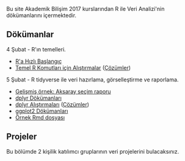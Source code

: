 Bu site Akademik Bilişim 2017 kurslarından R ile Veri Analizi'nin dökümanlarını içermektedir.

## Dökümanlar

4 Şubat - R'ın temelleri.

+ [R'a Hızlı Başlangıç](dokumanlar/RHizliGiris.pdf)
+ [Temel R Komutları için Alıştırmalar](dokumanlar/dokuman_temel_alistirma.html) ([Çözümler](dokumanlar/dokuman_temel_alistirma_cozumler.html))

5 Şubat - R tidyverse ile veri hazırlama, görselleştirme ve raporlama.

+ [Gelişmiş örnek: Aksaray seçim raporu](dokumanlar/il_bazi_rapor_Aksaray.html)
+ [dplyr Dökümanları](dokumanlar/dokuman_dplyr.html)
+ [dplyr Alıştırmaları](dokumanlar/dokuman_dplyr_alistirma.html) ([Çözümler](dokumanlar/dokuman_dplyr_alistirma_cozumler.html))
+ [ggplot2 Dökümanları](dokumanlar/dokuman_ggplot2.html)
+ [Örnek Rmd dosyası](dokumanlar/ornek.Rmd)

## Projeler

Bu bölümde 2 kişilik katılımcı gruplarının veri projelerini bulacaksınız.

